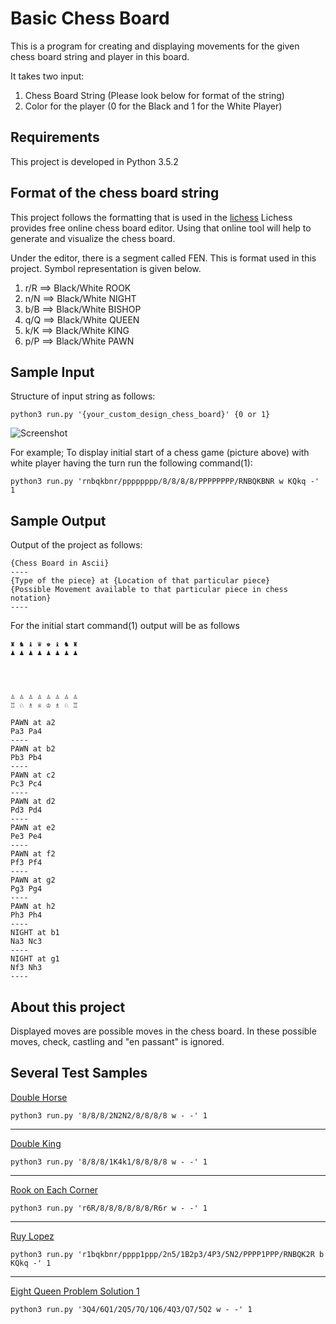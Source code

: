# Basic Chess Board

This is a program for creating and displaying movements for the given chess board string and player in this board.

It takes two input:
1. Chess Board String (Please look below for format of the string)
2. Color for the player (0 for the Black and 1 for the White Player)


## Requirements

This project is developed in Python 3.5.2

## Format of the chess board string

This project follows the formatting that is used in the [lichess]('https://en.lichess.org/editor')
Lichess provides free online chess board editor. Using that online tool will help to generate and visualize the chess board.

Under the editor, there is a segment called FEN. This is format used in this project. Symbol representation is
given below.

1. r/R ==> Black/White ROOK
2. n/N ==> Black/White NIGHT
3. b/B ==> Black/White BISHOP
4. q/Q ==> Black/White QUEEN
5. k/K ==> Black/White KING
6. p/P ==> Black/White PAWN

## Sample Input

Structure of input string as follows:

```
python3 run.py '{your_custom_design_chess_board}' {0 or 1}
```

![Screenshot](http://imgur.com/a/qoN2U)

For example; To display initial start of a chess game (picture above) with white player having the turn run the following command(1):

```
python3 run.py 'rnbqkbnr/pppppppp/8/8/8/8/PPPPPPPP/RNBQKBNR w KQkq -' 1
```


## Sample Output

Output of the project as follows:

```
{Chess Board in Ascii}
----
{Type of the piece} at {Location of that particular piece}
{Possible Movement available to that particular piece in chess notation}
----
```

For the initial start command(1) output will be as follows
```
♜ ♞ ♝ ♛ ♚ ♝ ♞ ♜
♟ ♟ ♟ ♟ ♟ ♟ ♟ ♟




♙ ♙ ♙ ♙ ♙ ♙ ♙ ♙
♖ ♘ ♗ ♕ ♔ ♗ ♘ ♖

PAWN at a2
Pa3 Pa4
----
PAWN at b2
Pb3 Pb4
----
PAWN at c2
Pc3 Pc4
----
PAWN at d2
Pd3 Pd4
----
PAWN at e2
Pe3 Pe4
----
PAWN at f2
Pf3 Pf4
----
PAWN at g2
Pg3 Pg4
----
PAWN at h2
Ph3 Ph4
----
NIGHT at b1
Na3 Nc3
----
NIGHT at g1
Nf3 Nh3
----
```

## About this project

Displayed moves are possible moves in the chess board. In these possible moves, check, castling and "en passant" is ignored.


## Several Test Samples

[Double Horse](https://lichess.org/editor/8/8/8/2N2N2/8/8/8/8_w_-_-)
```
python3 run.py '8/8/8/2N2N2/8/8/8/8 w - -' 1
```
***
[Double King](https://lichess.org/editor/8/8/8/1K4k1/8/8/8/8_w_-_-)
```
python3 run.py '8/8/8/1K4k1/8/8/8/8 w - -' 1
```
***
[Rook on Each Corner](https://lichess.org/editor/r6R/8/8/8/8/8/8/R6r_w_-_-)
```
python3 run.py 'r6R/8/8/8/8/8/8/R6r w - -' 1
```
***
[Ruy Lopez](https://lichess.org/editor/r1bqkbnr/pppp1ppp/2n5/1B2p3/4P3/5N2/PPPP1PPP/RNBQK2R_b_KQkq_-)
```
python3 run.py 'r1bqkbnr/pppp1ppp/2n5/1B2p3/4P3/5N2/PPPP1PPP/RNBQK2R b KQkq -' 1
```
***
[Eight Queen Problem Solution 1](https://lichess.org/editor/3Q4/6Q1/2Q5/7Q/1Q6/4Q3/Q7/5Q2_w_-_-)
```
python3 run.py '3Q4/6Q1/2Q5/7Q/1Q6/4Q3/Q7/5Q2 w - -' 1
```
